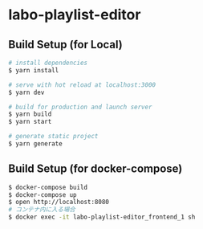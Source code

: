 # labo-playlist-editor

## Build Setup (for Local)

```bash
# install dependencies
$ yarn install

# serve with hot reload at localhost:3000
$ yarn dev

# build for production and launch server
$ yarn build
$ yarn start

# generate static project
$ yarn generate
```

## Build Setup (for docker-compose)

```bash
$ docker-compose build
$ docker-compose up
$ open http://localhost:8080
# コンテナ内に入る場合
$ docker exec -it labo-playlist-editor_frontend_1 sh
```
